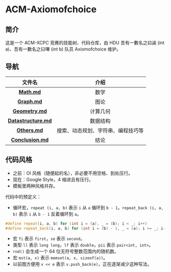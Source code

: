 # ACM-Axiomofchoice

## 简介

这是一个 ACM-XCPC 竞赛的技能树、代码仓库，由 HDU 吾有一數名之曰誒 (int a)、吾有一數名之曰嗶 (int b) 队员 Axiomofchoice 维护。

## 导航

|                                                   文件名                                                    |                介绍                |
| :---------------------------------------------------------------------------------------------------------: | :--------------------------------: |
|          [**Math.md**](https://github.com/axiomofchoice-hjt/ACM-axiomofchoice/blob/master/Math.md)          |                数学                |
|         [**Graph.md**](https://github.com/axiomofchoice-hjt/ACM-axiomofchoice/blob/master/Graph.md)         |                图论                |
|      [**Geometry.md**](https://github.com/axiomofchoice-hjt/ACM-axiomofchoice/blob/master/Geometry.md)      |              计算几何              |
| [**Datastructure.md**](https://github.com/axiomofchoice-hjt/ACM-axiomofchoice/blob/master/Datastructure.md) |              数据结构              |
|        [**Others.md**](https://github.com/axiomofchoice-hjt/ACM-axiomofchoice/blob/master/Others.md)        | 搜索、动态规划、字符串、编程技巧等 |
|    [**Conclusion.md**](https://github.com/axiomofchoice-hjt/ACM-axiomofchoice/blob/master/Conclusion.md)    |                结论                |

## 代码风格

- 之前：OI 风格（随便起的名），非必要不用空格、到处压行。
- 现在：Google Style，4 缩进且有压行。
- 模板里两种风格共存。

代码中的预定义：

- 循环宏，`repeat (i, a, b)` 表示 `i` 从 `a` 循环到 `b - 1`，`repeat_back (i, a, b)` 表示 `i` 从 `b - 1` 反着循环到 `a`。

```cpp
#define repeat(i, a, b) for (int i = (a), _ = (b); i < _; i++)
#define repeat_back(i, a, b) for (int i = (b) - 1, _ = (a); i >= _; i--)
```

- 宏 `fi` 表示 `first`，`se` 表示 `second`。
- 类型 `ll` 表示 `long long`，`lf` 表示 `double`，`pii` 表示 `pair<int, int>`。
- `rnd()` 会生成一个 64 位无符号整数范围内的随机数。
- 宏 `mst(a, x)` 表示 `memset(a, x, sizeof(a))`。
- 以前图方便用 `v << e` 表示 `v.push_back(e)`，正在逐渐减少这种写法。
